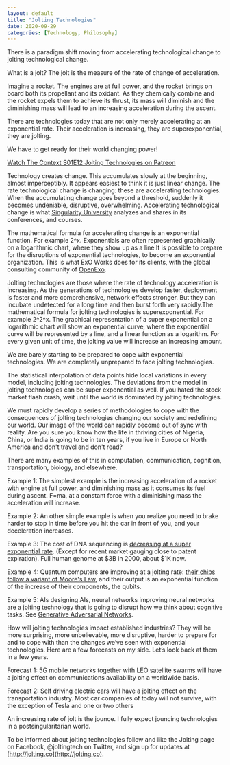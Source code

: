 ```yaml
---
layout: default
title: "Jolting Technologies"
date: 2020-09-29
categories: [Technology, Philosophy]
---
```


There is a paradigm shift moving from accelerating technological change to jolting technological change.

What is a jolt? The jolt is the measure of the rate of change of acceleration.

Imagine a rocket. The engines are at full power, and the rocket brings on board both its propellant and its oxidant. As they chemically combine and the rocket expels them to achieve its thrust, its mass will diminish and the diminishing mass will lead to an increasing acceleration during the ascent.

There are technologies today that are not only merely accelerating at an exponential rate. Their acceleration is increasing, they are superexponential, they are jolting.

We have to get ready for their world changing power!

[Watch The Context S01E12 Jolting Technologies on Patreon](https://www.patreon.com/posts/29785855)

Technology creates change. This accumulates slowly at the beginning, almost imperceptibly. It appears easiest to think it is just linear change. The rate technological change is changing: these are accelerating technologies. When the accumulating change goes beyond a threshold, suddenly it becomes undeniable, disruptive, overwhelming. Accelerating technological change is what [Singularity University](https://su.org/) analyzes and shares in its conferences, and courses.

The mathematical formula for accelerating change is an exponential function. For example 2^x. Exponentials are often represented graphically on a logarithmic chart, where they show up as a line.It is possible to prepare for the disruptions of exponential technologies, to become an exponential organization. This is what ExO Works does for its clients, with the global consulting community of [OpenExo](https://www.openexo.com/).

Jolting technologies are those where the rate of technology acceleration is increasing. As the generations of technologies develop faster, deployment is faster and more comprehensive, network effects stronger. But they can incubate undetected for a long time and then burst forth very rapidly.The mathematical formula for jolting technologies is superexponential. For example 2^2^x. The graphical representation of a super exponential on a logarithmic chart will show an exponential curve, where the exponential curve will be represented by a line, and a linear function as a logarithm. For every given unit of time, the jolting value will increase an increasing amount.

We are barely starting to be prepared to cope with exponential technologies. We are completely unprepared to face jolting technologies.

The statistical interpolation of data points hide local variations in every model, including jolting technologies. The deviations from the model in jolting technologies can be super exponential as well. If you hated the stock market flash crash, wait until the world is dominated by jolting technologies.

We must rapidly develop a series of methodologies to cope with the consequences of jolting technologies changing our society and redefining our world. Our image of the world can rapidly become out of sync with reality. Are you sure you know how the life in thriving cities of Nigeria, China, or India is going to be in ten years, if you live in Europe or North America and don't travel and don't read?

There are many examples of this in computation, communication, cognition, transportation, biology, and elsewhere.

Example 1: The simplest example is the increasing acceleration of a rocket with engine at full power, and diminishing mass as it consumes its fuel during ascent. F=ma, at a constant force with a diminishing mass the acceleration will increase.

Example 2: An other simple example is when you realize you need to brake harder to stop in time before you hit the car in front of you, and your deceleration increases.

Example 3: The cost of DNA sequencing is [decreasing at a super exponential rate](https://www.genome.gov/about-genomics/fact-sheets/Sequencing-Human-Genome-cost). (Except for recent market gauging close to patent expiration). Full human genome at $3B in 2000, about $1K now.

Example 4: Quantum computers are improving at a jolting rate: [their chips follow a variant of Moore's Law](https://www.dwavesys.com/tutorials/background-reading-series/introduction-d-wave-quantum-hardware), and their output is an exponential function of the increase of their components, the qubits.

Example 5: AIs designing AIs, neural networks improving neural networks are a jolting technology that is going to disrupt how we think about cognitive tasks. See [Generative Adversarial Networks](https://en.wikipedia.org/wiki/Generative_adversarial_network).

How will jolting technologies impact established industries? They will be more surprising, more unbelievable, more disruptive, harder to prepare for and to cope with than the changes we’ve seen with exponential technologies. Here are a few forecasts on my side. Let’s look back at them in a few years.

Forecast 1: 5G mobile networks together with LEO satellite swarms will have a jolting effect on communications availability on a worldwide basis.

Forecast 2: Self driving electric cars will have a jolting effect on the transportation industry. Most car companies of today will not survive, with the exception of Tesla and one or two others

An increasing rate of jolt is the jounce. I fully expect jouncing technologies in a postsingularitarian world.

To be informed about jolting technologies follow and like the Jolting page on Facebook, @joltingtech on Twitter, and sign up for updates at [http://jolting.co](http://jolting.co).
